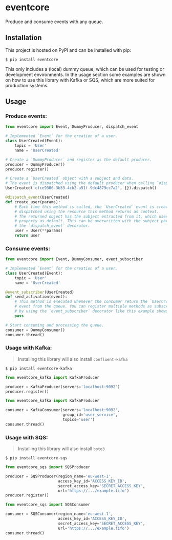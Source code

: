 # eventcore

Produce and consume events with any queue.

## Installation

This project is hosted on PyPI and can be installed with pip:

```
$ pip install eventcore
```

This only includes a (local) dummy queue, which can be used for testing or development environments. In the usage section some examples are shown on how to use this library with Kafka or SQS, which are more suited for production systems.

## Usage

### Produce events:

```python
from eventcore import Event, DummyProducer, dispatch_event

# Implemented `Event` for the creation of a user.
class UserCreated(Event):
    topic = 'User'
    name = 'UserCreated'

# Create a `DummyProducer` and register as the default producer.
producer = DummyProducer()
producer.register()

# Create a `UserCreated` object with a subject and data.
# The event is dispatched using the default producer when calling `dispatch`.
UserCreated('cfce9306-3b33-4cb2-a51f-9dc4879cc7a2', {}).dispatch()

@dispatch_event(UserCreated)
def create_user(params):
    # Each time this method is called, the `UserCreated` event is created and
    # dispatched using the resource this method returns as context.
    # The returned object has the subject extracted from it, which uses `id`
    # property as default. This can be overwritten with the subject param on
    # the `dispatch_event` decorator.
    user = User(**params)
    return user
```

### Consume events:

```python
from eventcore import Event, DummyConsumer, event_subscriber

# Implemented `Event` for the creation of a user.
class UserCreated(Event):
    topic = 'User'
    name = 'UserCreated'

@event_subscriber(UserCreated)
def send_activation(event):
    # This method is executed whenever the consumer return the `UserCreated`
    # event from the queue. You can register multiple methods as subscriber
    # by using the `event_subscriber` decorator like this example shows.
    pass

# Start consuming and processing the queue.
consumer = DummyConsumer()
consumer.thread()
```

### Usage with Kafka:

> Installing this library will also install `confluent-kafka`

```
$ pip install eventcore-kafka
```

```python
from eventcore_kafka import KafkaProducer

producer = KafkaProducer(servers='localhost:9092')
producer.register()
```

```python
from eventcore_kafka import KafkaProducer

consumer = KafkaConsumer(servers='localhost:9092',
                         group_id='user_service',
                         topics='user')
consumer.thread()
```

### Usage with SQS:

> Installing this library will also install `boto3`

```
$ pip install eventcore-sqs
```

```python
from eventcore_sqs import SQSProducer

producer = SQSProducer(region_name='eu-west-1',
                       access_key_id='ACCESS_KEY_ID',
                       secret_access_key='SECRET_ACCESS_KEY',
                       url='https://.../example.fifo')
producer.register()
```

```python
from eventcore_sqs import SQSConsumer

consumer = SQSConsumer(region_name='eu-west-1',
                       access_key_id='ACCESS_KEY_ID',
                       secret_access_key='SECRET_ACCESS_KEY',
                       url='https://.../example.fifo')
consumer.thread()
```
